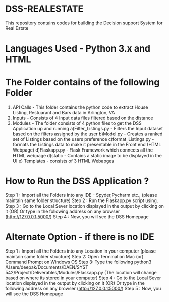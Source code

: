 # DSS-REALESTATE
This repository contains codes for building the Decision support System for Real Estate 

# Languages Used - Python 3.x and HTML

# The Folder contains of the following Folder
  1) API Calls - This folder contains the python code to extract House Listing, Restuarant and Bars data in Arlington, VA
  2) Inputs - Consists of 4 Input data files filtered based on the distance 
  3) Modules - The folder consists of 4 python files to get the DSS Application up and running
    a)Filter_Listings.py - Filters the Input dataset based on the filters assigned by the user
    b)Model.py - Creates a ranked set of Listings based on the users preference
    c)format_Listings.py - formats the Listings data to make it presentable in the Front end (HTML Webpage)
    d)Flaskapp.py  - Flask Framework which connects all the HTML webpage
    d)static - Contains a static image to be displayed in the UI
    e) Templates - consists of 3 HTML Webapges 
    
# How to Run the DSS Application ?

Step 1 : Import all the Folders into any IDE - Spyder,Pycharm etc., (please maintain same folder structure)
Step 2 : Run the Flaskapp.py script using.
Step 3 : Go to the Local Sever location displayed in the output by clicking on it
          (OR)
          Or type in the following address on any browser (http://127.0.0.1:5000/)
Step 4 : Now, you will see the DSS Homepage

# Alternate Option - if there is no IDE

Step 1 : Import all the Folders into any Location in your computer (please maintain same folder structure)
Step 2: Open Terminal on Mac (or) Command Prompt on Windows OS
Step 3: Type the following python3 /Users/deepak/Documents/DAEN/SYST 542/Project/Deliverables/Modules/Flaskapp.py (The location will change based on where its stored in your computer)
Step 4 : Go to the Local Sever location displayed in the output by clicking on it
          (OR)
          Or type in the following address on any browser (http://127.0.0.1:5000/)
Step 5 : Now, you will see the DSS Homepage
